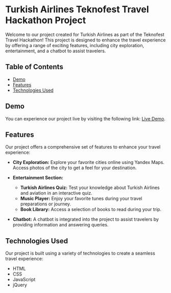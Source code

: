 # Turkish Airlines Teknofest Travel Hackathon Project

Welcome to our project created for Turkish Airlines as part of the Teknofest Travel Hackathon! This project is designed to enhance the travel experience by offering a range of exciting features, including city exploration, entertainment, and a chatbot to assist travelers.

## Table of Contents

- [Demo](#demo)
- [Features](#features)
- [Technologies Used](#technologies-used)

## Demo

You can experience our project live by visiting the following link: [Live Demo](https://jade-puppy-196473.netlify.app).

## Features

Our project offers a comprehensive set of features to enhance your travel experience:

- **City Exploration:** Explore your favorite cities online using Yandex Maps. Access photos of the city to get a feel for your destination.

- **Entertainment Section:**
  - **Turkish Airlines Quiz:** Test your knowledge about Turkish Airlines and aviation in an interactive quiz.
  - **Music Player:** Enjoy your favorite tunes during your travel preparations or journey.
  - **Book Library:** Access a selection of books to read during your trip.

- **Chatbot:** A chatbot is integrated into the project to assist travelers by providing information and answering queries.

## Technologies Used

Our project is built using a variety of technologies to create a seamless travel experience:

- HTML
- CSS
- JavaScript
- jQuery

